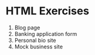 # HTML Exercises

1. Blog page
1. Banking application form
1. Personal bio site
1. Mock business site